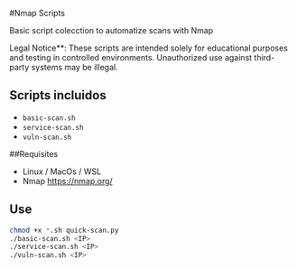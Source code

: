 #Nmap Scripts

Basic script colecction to automatize scans with Nmap

Legal Notice**: These scripts are intended solely for educational purposes 
and testing in controlled environments. Unauthorized use against 
third-party systems may be illegal.

## Scripts incluidos
- `basic-scan.sh`
- `service-scan.sh`
- `vuln-scan.sh`

##Requisites
- Linux / MacOs / WSL
- Nmap https://nmap.org/

## Use
```bash
chmod +x *.sh quick-scan.py
./basic-scan.sh <IP>
./service-scan.sh <IP>
./vuln-scan.sh <IP>

